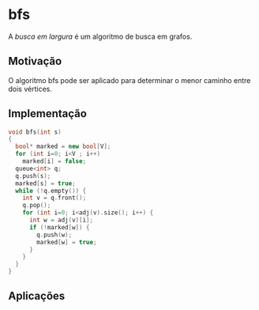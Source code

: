 # bfs

A *busca em largura* é um algoritmo de busca em grafos.

## Motivação

O algoritmo bfs pode ser aplicado para determinar o menor caminho entre dois vértices.

## Implementação

```cpp
void bfs(int s)
{
  bool* marked = new bool[V];
  for (int i=0; i<V ; i++)
    marked[i] = false;  
  queue<int> q;
  q.push(s);
  marked[s] = true;
  while (!q.empty()) {
    int v = q.front();
    q.pop();
    for (int i=0; i<adj(v).size(); i++) {
      int w = adj(v)[i];
      if (!marked[w]) {
        q.push(w);
        marked[w] = true;
      }
    }
  }
}
```

## Aplicações

